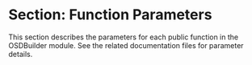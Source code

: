 # Section: Function Parameters

This section describes the parameters for each public function in the OSDBuilder module. See the related documentation files for parameter details.
